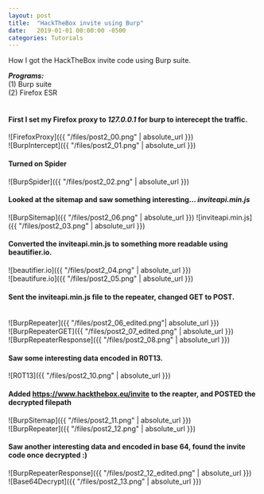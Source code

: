 ```yaml
---
layout: post
title:  "HackTheBox invite using Burp"
date:   2019-01-01 00:00:00 -0500
categories: Tutorials
---
```



How I got the HackTheBox invite code using Burp suite.


***Programs:*** <br/>
(1) Burp suite <br/>
(2) Firefox ESR<br/>
<br/>



#### First I set my Firefox proxy to *127.0.0.1* for burp to interecept the traffic.

![FirefoxProxy]({{ "/files/post2_00.png" | absolute_url }})<br/> 
![BurpIntercept]({{ "/files/post2_01.png" | absolute_url }})<br/> 

#### Turned on Spider

![BurpSpider]({{ "/files/post2_02.png" | absolute_url }})<br/> 

#### Looked at the sitemap and saw something interesting... *inviteapi.min.js*

![BurpSitemap]({{ "/files/post2_06.png" | absolute_url }})
![inviteapi.min.js]({{ "/files/post2_03.png" | absolute_url }})<br/>  

#### Converted the inviteapi.min.js to something more readable using beautifier.io.

![beautifier.io]({{ "/files/post2_04.png" | absolute_url }})<br/>
![beautifure.io]({{ "/files/post2_05.png" | absolute_url }})<br/>

#### Sent the inviteapi.min.js file to the repeater, changed GET to POST.
</br>
![BurpRepeater]({{ "/files/post2_06_edited.png"| absolute_url }})<br/>
![BurpRepeaterGET]({{ "/files/post2_07_edited.png" | absolute_url }})<br/>
![BurpRepeaterResponse]({{ "/files/post2_08.png" | absolute_url }})<br/>

#### Saw some interesting data encoded in R0T13.

![R0T13]({{ "/files/post2_10.png" | absolute_url }})<br/>

#### Added https://www.hackthebox.eu/invite to the reapter, and POSTED the decrypted filepath

![BurpSitemap]({{ "/files/post2_11.png" | absolute_url }})<br/>
![BurpRepeater]({{ "/files/post2_12.png" | absolute_url }})<br/>


#### Saw another interesting data and encoded in base 64, found the invite code once decrypted :)

![BurpRepeaterResponse]({{ "/files/post2_12_edited.png" | absolute_url }})<br/>
![Base64Decrypt]({{ "/files/post2_13.png" | absolute_url }})<br/>





